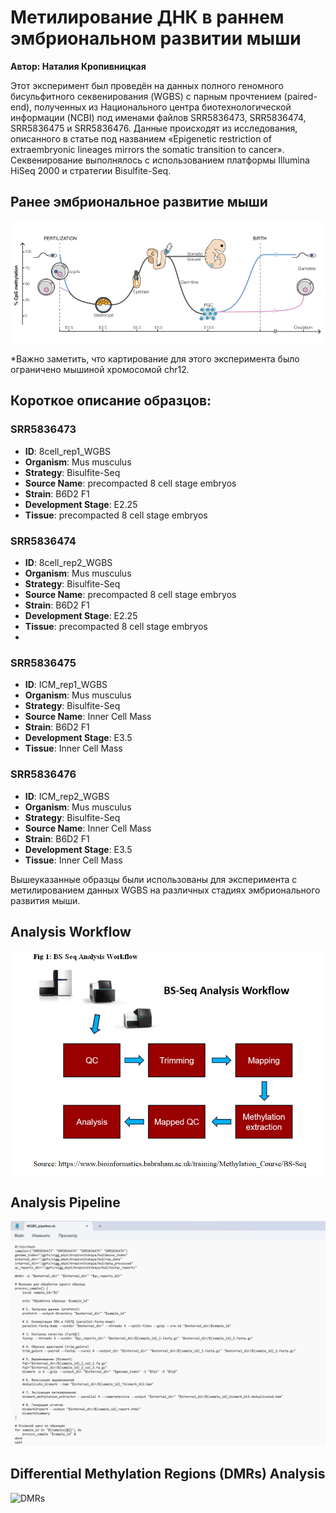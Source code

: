 # Метилирование ДНК в раннем эмбриональном развитии мыши

**Автор: Наталия Кропивницкая**

Этот эксперимент был проведён на данных полного геномного бисульфитного секвенирования (WGBS) с парным прочтением (paired-end), полученных из Национального центра биотехнологической информации (NCBI) под именами файлов SRR5836473, SRR5836474, SRR5836475 и SRR5836476. Данные происходят из исследования, описанного в статье под названием «Epigenetic restriction of extraembryonic lineages mirrors the somatic transition to cancer». Секвенирование выполнялось с использованием платформы Illumina HiSeq 2000 и стратегии Bisulfite-Seq.

## Ранее эмбриональное развитие мыши
![Динамика метилирования ДНК во время эмбрионального развития мыши.](img/DNA_methylation_reprogramming.png)

*Важно заметить, что картирование для этого эксперимента было ограничено мышиной хромосомой chr12.

## Короткое описание образцов:

### SRR5836473
- **ID**: 8cell_rep1_WGBS
- **Organism**: Mus musculus
- **Strategy**: Bisulfite-Seq
- **Source Name**: 	precompacted 8 cell stage embryos
- **Strain**: B6D2 F1
- **Development Stage**: E2.25
- **Tissue**: precompacted 8 cell stage embryos

### SRR5836474
- **ID**: 8cell_rep2_WGBS
- **Organism**: Mus musculus
- **Strategy**: Bisulfite-Seq
- **Source Name**: 	precompacted 8 cell stage embryos
- **Strain**: B6D2 F1
- **Development Stage**: E2.25
- **Tissue**: precompacted 8 cell stage embryos
- 
### SRR5836475
- **ID**: ICM_rep1_WGBS
- **Organism**: Mus musculus
- **Strategy**: Bisulfite-Seq
- **Source Name**: Inner Cell Mass
- **Strain**: B6D2 F1
- **Development Stage**: E3.5
- **Tissue**: Inner Cell Mass

### SRR5836476
- **ID**: ICM_rep2_WGBS
- **Organism**: Mus musculus
- **Strategy**: Bisulfite-Seq
- **Source Name**: Inner Cell Mass
- **Strain**: B6D2 F1
- **Development Stage**: E3.5
- **Tissue**: Inner Cell Mass

Вышеуказанные образцы были использованы для эксперимента с метилированием данных WGBS на различных стадиях эмбрионального развития мыши.

## Analysis Workflow
![Analysis Workflow](img/workflow.png)

## Analysis Pipeline
![Pipeline](img/pipeline.png)

## Differential Methylation Regions (DMRs) Analysis
![DMRs](img/differential_analysis.png)




